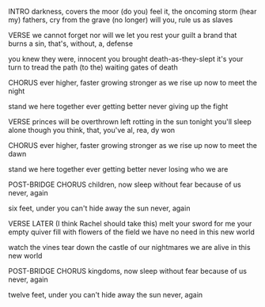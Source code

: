INTRO
darkness, covers the moor
(do you) feel it, the oncoming storm
(hear my) fathers, cry from the grave
(no longer) will you, rule us as slaves

VERSE
we cannot forget
nor will we let you rest
your guilt a brand that burns
a sin, that's, without, a, defense

you knew they were, innocent
you brought death-as-they-slept
it's your turn to tread the path
(to the) waiting gates of death

CHORUS
ever higher, faster 
growing stronger as we 
rise up now to meet the night

stand we here together
ever getting better
never giving up the fight

VERSE
princes will be overthrown
left rotting in the sun
tonight you'll sleep alone
though you think, that, you've al, rea, dy won



CHORUS
ever higher, faster 
growing stronger as we 
rise up now to meet the dawn

stand we here together
ever getting better
never losing who we are

POST-BRIDGE CHORUS
children, now sleep
without fear because of us
never, again

six feet, under
you can't hide away the sun
never, again

VERSE LATER
(I think Rachel should take this)
melt your sword for me
your empty quiver fill with flowers of the field
we have no need in this new world

watch the vines tear down
the castle of our nightmares
we are alive in this new world

POST-BRIDGE CHORUS
kingdoms, now sleep
without fear because of us
never, again

twelve feet, under
you can't hide away the sun
never, again

